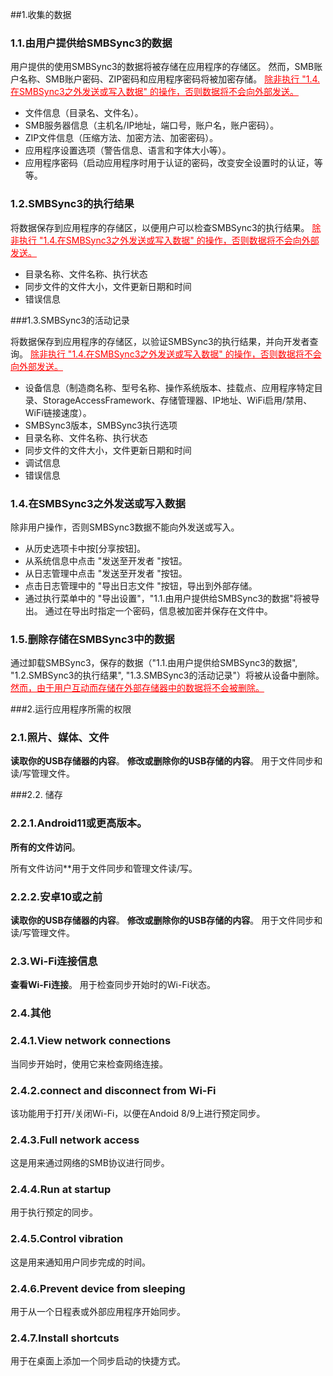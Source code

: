 ##1.收集的数据
### 1.1.由用户提供给SMBSync3的数据

用户提供的使用SMBSync3的数据将被存储在应用程序的存储区。
然而，SMB账户名称、SMB账户密码、ZIP密码和应用程序密码将被加密存储。
<span style="color: red;"><u>除非执行 "1.4.在SMBSync3之外发送或写入数据" 的操作，否则数据将不会向外部发送。</u></span>

- 文件信息（目录名、文件名）。
- SMB服务器信息（主机名/IP地址，端口号，账户名，账户密码）。
- ZIP文件信息（压缩方法、加密方法、加密密码）。
- 应用程序设置选项（警告信息、语言和字体大小等）。
- 应用程序密码（启动应用程序时用于认证的密码，改变安全设置时的认证，等等。

### 1.2.SMBSync3的执行结果

将数据保存到应用程序的存储区，以便用户可以检查SMBSync3的执行结果。
<span style="color: red;"><u>除非执行 "1.4.在SMBSync3之外发送或写入数据" 的操作，否则数据将不会向外部发送。</u></span>

- 目录名称、文件名称、执行状态
- 同步文件的文件大小，文件更新日期和时间
- 错误信息

###1.3.SMBSync3的活动记录

将数据保存到应用程序的存储区，以验证SMBSync3的执行结果，并向开发者查询。
<span style="color: red;"><u>除非执行 "1.4.在SMBSync3之外发送或写入数据" 的操作，否则数据将不会向外部发送。</u></span>

- 设备信息（制造商名称、型号名称、操作系统版本、挂载点、应用程序特定目录、StorageAccessFramework、存储管理器、IP地址、WiFi启用/禁用、WiFi链接速度）。
- SMBSync3版本，SMBSync3执行选项
- 目录名称、文件名称、执行状态
- 同步文件的文件大小，文件更新日期和时间
- 调试信息
- 错误信息

### 1.4.在SMBSync3之外发送或写入数据

除非用户操作，否则SMBSync3数据不能向外发送或写入。

- 从历史选项卡中按[分享按钮]。
- 从系统信息中点击 "发送至开发者 "按钮。
- 从日志管理中点击 "发送至开发者 "按钮。
- 点击日志管理中的 "导出日志文件 "按钮，导出到外部存储。
- 通过执行菜单中的 "导出设置"，"1.1.由用户提供给SMBSync3的数据"将被导出。
通过在导出时指定一个密码，信息被加密并保存在文件中。

### 1.5.删除存储在SMBSync3中的数据

通过卸载SMBSync3，保存的数据（"1.1.由用户提供给SMBSync3的数据", "1.2.SMBSync3的执行结果", "1.3.SMBSync3的活动记录"）将被从设备中删除。
<span style="color: red;"><u>然而，由于用户互动而存储在外部存储器中的数据将不会被删除。</u></span>

###2.运行应用程序所需的权限

### 2.1.照片、媒体、文件
**读取你的USB存储器的内容**。
**修改或删除你的USB存储的内容**。
用于文件同步和读/写管理文件。

###2.2. 储存

### 2.2.1.Android11或更高版本。
**所有的文件访问**。

所有文件访问**用于文件同步和管理文件读/写。

### 2.2.2.安卓10或之前
**读取你的USB存储器的内容**。
**修改或删除你的USB存储的内容**。
用于文件同步和读/写管理文件。

### 2.3.Wi-Fi连接信息
**查看Wi-Fi连接**。
用于检查同步开始时的Wi-Fi状态。

### 2.4.其他
### 2.4.1.View network connections
当同步开始时，使用它来检查网络连接。
### 2.4.2.connect and disconnect from Wi-Fi
该功能用于打开/关闭Wi-Fi，以便在Andoid 8/9上进行预定同步。
### 2.4.3.Full network access
这是用来通过网络的SMB协议进行同步。
### 2.4.4.Run at startup
用于执行预定的同步。
### 2.4.5.Control vibration
这是用来通知用户同步完成的时间。
### 2.4.6.Prevent device from sleeping
用于从一个日程表或外部应用程序开始同步。
### 2.4.7.Install shortcuts
用于在桌面上添加一个同步启动的快捷方式。
